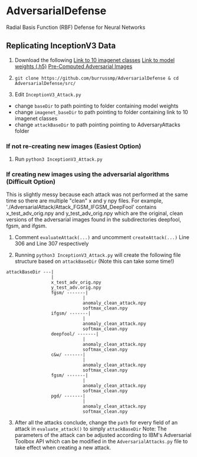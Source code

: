 # AdversarialDefense
Radial Basis Function (RBF) Defense for Neural Networks


## Replicating InceptionV3 Data
1. Download the following
[Link to 10 imagenet classes](https://drive.google.com/drive/folders/1gaVBGbIA7qOOq8y1cRXq21tmsmR0LJ4-?usp=sharing)
[Link to model weights (.h5)](https://drive.google.com/drive/folders/1FpTgA-2DbsvMHhPhx3TwKatU52BsxkR9?usp=sharing)
[Pre-Computed Adversarial Images](https://drive.google.com/drive/folders/1eQqUaIa84bIZ8F4I_yCO5DY4hceLyEZ6?usp=sharing)

2. ```git clone https://github.com/burrussmp/AdversarialDefense & cd AdversarialDefense/src/```

3. Edit `InceptionV3_Attack.py`

- change `baseDir` to path pointing to folder containing model weights
- change `imagenet_baseDir` to path pointing to folder containing link to 10 imagenet classes
- change `attackBaseDir` to path pointing pointing to AdversaryAttacks folder

### If not re-creating new images (Easiest Option)
1. Run `python3 InceptionV3_Attack.py`

### If creating new images using the adversarial algorithms (Difficult Option)
This is slightly messy because each attack was not performed at the same time so there are multiple "clean" x and y npy files. For example, './AdversarialAttack/Attack_FGSM_IFGSM_DeepFool' contains x_test_adv_orig.npy and y_test_adv_orig.npy which are the original, clean versions of the adversarial images found in the subdirectories deepfool, fgsm, and ifgsm.

1. Comment `evaluateAttack(...)` and uncomment `createAttack(...)` Line 306 and Line 307 respectively

2. Running `python3 InceptionV3_Attack.py` will create the following file structure based on `attackBaseDir` (Note this can take some time!)

```
attackBaseDir ---|
                 |
                 x_test_adv_orig.npy
                 y_test_adv.orig.npy
                 fgsm/ -------|
                             |
                             anomaly_clean_attack.npy
                             softmax_clean.npy
                 ifgsm/ -------|
                             |
                             anomaly_clean_attack.npy
                             softmax_clean.npy
                 deepfool/ -------|
                             |
                             anomaly_clean_attack.npy
                             softmax_clean.npy
                 c&w/ -------|
                             |
                             anomaly_clean_attack.npy
                             softmax_clean.npy
                 fgsm/ -------|
                             |
                             anomaly_clean_attack.npy
                             softmax_clean.npy
                 pgd/ -------|
                             |
                             anomaly_clean_attack.npy
                             softmax_clean.npy
```
3. After all the attacks conclude, change the `path` for every field of an attack in `evaluate_attack()` to simply `attackBaseDir`
Note: The parameters of the attack can be adjusted according to IBM's Adversarial Toolbox API which can be modified in the `AdversarialAttacks.py` file to take effect when creating a new attack.
